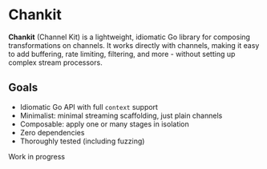 # Chankit

**Chankit** (Channel Kit) is a lightweight, idiomatic Go library for composing transformations on channels.
It works directly with channels, making it easy to add buffering, rate limiting, filtering, and more - without setting up complex stream processors.

## Goals

- Idiomatic Go API with full `context` support
- Minimalist: minimal streaming scaffolding, just plain channels
- Composable: apply one or many stages in isolation
- Zero dependencies
- Thoroughly tested (including fuzzing)

Work in progress
